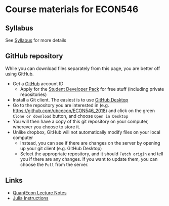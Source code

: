 # Course materials for ECON546

## Syllabus 
See [Syllabus](syllabus.md) for more details

## GitHub repository
While you can download files separately from this page, you are better off using GitHub.
- Get a [GitHub](https://github.com/) account ID
    - Apply for the [Student Developer Pack](https://education.github.com/pack) for free stuff (including private repositories)
- Install a Git client.  The easiest is to use [GitHub Desktop](https://desktop.github.com/)
- Go to the repository you are interested in (e.g. https://github.com/ubcecon/ECON546_2018) and click on the green `Clone or download` button, and choose `Open in Desktop`
- You will then have a copy of this git repository on your computer, wherever you choose to store it.
- Unlike dropbox, GitHub will not automatically modify files on your local computer
    - Instead, you can see if there are changes on the server by opening up your git client (e.g. GitHub Desktop)
    - Select the appropriate repository, and it should `Fetch origin` and tell you if there are any changes.  If you want to update them, you can choose the `Pull` from the server.

## Links
- [QuantEcon Lecture Notes](https://lectures.quantecon.org/jl/)
- [Julia Instructions](https://github.com/econtoolkit/julia)